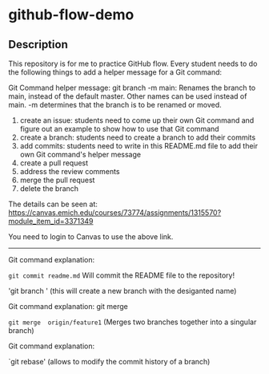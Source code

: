 # github-flow-demo
## Description
This repository is for me to practice GitHub flow. Every student needs to do the following things to add a helper message for a Git command:

Git Command helper message: 
git branch -m main: Renames the branch to main, instead of the default master. Other names can be used instead of main. -m determines 
that the branch is to be renamed or moved.

1. create an issue: students need to come up their own Git command and figure out an example to show how to use that Git command
2. create a branch: students need to create a branch to add their commits
3. add commits: students need to write in this README.md file to add their own Git command's helper message
4. create a pull request
5. address the review comments
6. merge the pull request
7. delete the branch

The details can be seen at: https://canvas.emich.edu/courses/73774/assignments/1315570?module_item_id=3371349

You need to login to Canvas to use the above link.

---

Git command explanation:  

`git commit readme.md` Will commit the README file to the repository!

'git branch <branch name>' (this will create a new branch with the desiganted name)

Git command explanation: git merge

`git merge  origin/feature1` (Merges two branches together into a singular branch)
 
Git command explanation: 

`git rebase' (allows to  modify the commit history of a branch)
